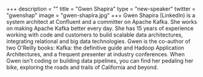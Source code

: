 +++
description = ""
title = "Gwen Shapira"
type = "new-speaker"
twitter = "gwenshap"
image = "gwen-shapira.jpg"
+++
Gwen Shapira (LinkedIn) is a system architect at Confluent and a committer on Apache Kafka. She works on making Apache Kafka better every day. She has 15 years of experience working with code and customers to build scalable data architectures, integrating relational and big data technologies. Gwen is the co-author of two O'Reilly books: Kafka: the definitive guide and Hadoop Application Architectures, and a frequent presenter at industry conferences. When Gwen isn’t coding or building data pipelines, you can find her pedaling her bike, exploring the roads and trails of California and beyond.